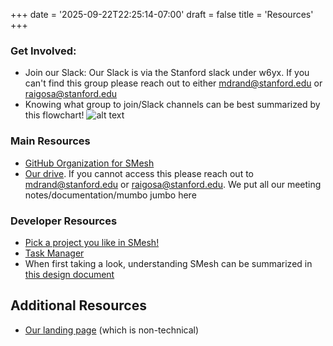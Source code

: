 +++
date = '2025-09-22T22:25:14-07:00'
draft = false 
title = 'Resources'
+++

### Get Involved:
- Join our Slack: Our Slack is via the Stanford slack under w6yx. If you can't find this group please reach out to either mdrand@stanford.edu or raigosa@stanford.edu
- Knowing what group to join/Slack channels can be best summarized by this flowchart!
![alt text](/smesh-stanford/images/resources/team-finder.png)


### Main Resources
- [GitHub Organization for SMesh](https://github.com/orgs/smesh-stanford/repositories)
- [Our drive](https://drive.google.com/drive/u/1/folders/0ADJoJJ39xj6LUk9PVA). If you cannot access this please reach out to mdrand@stanford.edu or raigosa@stanford.edu. We put all our meeting notes/documentation/mumbo jumbo here 

### Developer Resources
- [Pick a project you like in SMesh!](https://docs.google.com/document/d/1PDZleIpxRSHJCtYoj8GzwCBy2eyK5KVK7jPbYhzRZdc/edit?tab=t.0#heading=h.ccfvmbnxhiwd)
- [Task Manager](https://docs.google.com/spreadsheets/d/1XGNAr4cZd_iEKTaqb0cctcgg5cSpyYLzgFw622IXoK8/edit?usp=sharing)
- When first taking a look, understanding SMesh can be summarized in [this design document](https://github.com/smesh-stanford/smesh/blob/main/documentation/design-doc.md)

## Additional Resources
- [Our landing page](https://smesh.info/) (which is non-technical)